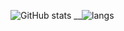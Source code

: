 
![GitHub stats](https://github-readme-stats.vercel.app/api?username=discapes&hide_rank=true&include_all_commits=true&&show_icons=true&theme=radical) \_\_![langs](https://github.com/discapes/discapes/assets/48839377/4974ed8a-5cdc-4060-92a6-beb7ac8570f1)


<!--
it loads so slow i took a pic
[![Top Langs](https://github-readme-stats.vercel.app/api/top-langs/?username=discapes&size_weight=0&count_weight=1&first=20&hide=scss,less,makefile,css,html&theme=radical)](https://github.com/anuraghazra/github-readme-stats)
